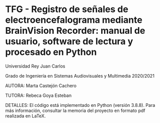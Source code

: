# TFG - Registro de señales de electroencefalograma mediante BrainVision Recorder: manual de usuario, software de lectura y procesado en Python

Universidad Rey Juan Carlos

Grado de Ingeniería en Sistemas Audiovisuales y Multimedia 2020/2021

AUTORA: 
Marta Castejón Cachero

TUTORA: 
Rebeca Goya Esteban

DETALLES: 
El código está implementado en Python (versión 3.8.8). Para más información, consultar la memoria del proyecto en formato pdf realizada en LaTeX.

